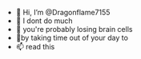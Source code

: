 - 👋 Hi, I’m @Dragonflame7155
- 👀 I dont do much
- 🌱 you're probably losing brain cells
- 💞️by taking time out of your day to
- 📫 read this
<!---
Dragonflame7155/Dragonflame7155 is a ✨ special ✨ repository because its `README.md` (this file) appears on your GitHub profile.
You can click the Preview link to take a look at your changes.
--->
